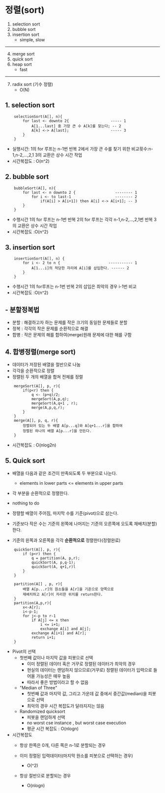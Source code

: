 # 정렬(sort)

1. selection sort
2. bubble sort
3. insertion sort
   - simple, slow
--------------------
4. merge sort 
5. quick sort 
6. heap sort
   - fast
------------------------
7. radix sort (기수 정렬)
   - O(N)


## 1. selection sort
```
    selectionSort(A[], n){
        for last <- downto 2{                   ----- 1
            A[1...last] 중 가장 큰 수 A[k]를 찾는다; -- 2
            A[k] <-> A[last];                   ----- 3
        }
    }
```
- 실행시간:
    1의  for 루프는 n-1번 반복
    2에서 가장 큰 수를 찾기 위한 비교횟수:n-1,n-2,...,2,1
    3의 교환은 상수 시간 작업
- 시간복잡도 : O(n^2)

## 2. bubble sort
```
    bubbleSort(A[], n){
        for last <- n downto 2 {                  -------- 1
            for i <- to last-1                    -------- 2
                if(A[i] > A[i+1]) then A[i] <-> A[i+1]; -- 3
        }
    }
```

- 수행시간
    1의 for 루프는 n-1번 반복
    2의 for 루프는 각각 n-1,n-2,...,2,1번 반복
    3의 교환은 상수 시간 작업
- 시간복잡도 :O(n^2)

## 3. insertion sort
```
    insertionSort(A[], n) {
        for i <- 2 to n {                      ----------- 1
            A[1...i]의 적당한 자리에 A[i]를 삽입한다. ------ 2
        }
    }
```
- 수행시간
    1의 for루프는 n-1번 반복
    2의 삽입은 최악의 경우 i-1번 비교
- 시간복잡도 :O(n^2)

## - 분할정복법
- 분할 : 해결하고자 하는 문제를 작은 크기의 동일한 문제들로 분할
- 정복 : 각각의 작은 문제를 순환적으로 해결
- 합병 : 작은 문제의 해를 합하여(merge)원래 문제에 대한 해를 구함

## 4. 합병정렬(merge sort)
- 데이터가 저장된 배열을 절반으로 나눔
- 각각을 순환적으로 정렬
- 정렬된 두 개의 배열을 합쳐 전체를 정렬
```
    mergeSort(A[], p, r){
        if(p<r) then {
            q <- (p+q)/2;
            mergeSort(A,p,q);
            mergeSort(A,q+1 , r);
            merge(A,p,q,r);
        }
    }
    merge(A[], p, q, r){
        정렬되어 있는 두 배열 A[p...q]와 A[q+1...r]을 합하여
        정렬된 하나의 배열 A[p...r]을 만든다.
    }
```
- 시간복잡도 : O(nlog2n)

## 5. Quick sort

- 배열을 다음과 같은 조건이 만족되도록 두 부분으로 나눈다.
    - elements in lower parts <= elements in upper parts
- 각 부분을 순환적으로 정렬한다.
- nothing to do

- 정렬할 배열이 주어짐, 마지막 수를 기준(pivot)으로 삼는다.
- 기준보다 작은 수는 기준의 왼쪽에 나머지는 기준의 오른쪽에 오도록 재배치(분할)한다.
- 기준의 왼쪽과 오른쪽을 각각 **순환적으로** 정렬한다(정렬완료)
```
    quickSort(A[], p, r){
        if (p<r) then {
            q = partition(A, p,r);
            quickSort(A, p,q-1);
            quickSort(A, q+1,r)l
        }
    }

    partition(A[] , p, r){
        배열 A[p...r]의 원소들을 A[r]을 기준으로 양쪽으로 
        재배치하고 A[r]이 자리한 위치를 return한다.
    }
    partition(A,p,r){
        x<-A[r];
        i<-p-1;
        for j<-p to r-1
            if A[j] <= x then
                i <= i+1;
                exchange A[i] and A[j];
            exchange A[i+1] and A[r];
            return i+1;
    }
```
- Pivot의 선택
    - 첫번째 값이나 마지막 값을 피봇으로 선택
        - 이미 정렬된 데이터 혹은 거꾸로 정렬된 데이터가 최악의 경우
        - 현실의 데이터는 랜덤하지 않으므로(거꾸로) 정렬된 데이터가 입력으로 들어올 가능성은 매우 높음
        - 따라서 좋은 방법이라고 할 수 없음
    - "Median of Three"
        - 첫번째 값과 마지막 값, 그리고 가운데 값 중에서 중간값(median)을 피봇으로 선택
        - 최악의 경우 시간 복잡도가 달라지지는 않음
    - Randomized quicksort
        - 피봇을 랜덤하게 선택
        - no worst cse instance , but worst case execution
        - 평균 시간 복잡도 : O(nlogn)
- 시간복잡도
    - 항상 한쪽은 0개, 다른 쪽은 n-1로 분할되는 경우
        
    - 이미 정렬된 입력데이터(마지막 원소를 피봇으로 선택하는 경우)
       - O(^2)
    - 항상 절반으로 분할되는 경우
       - O(nlogn)


